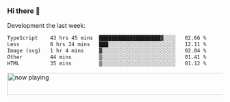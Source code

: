 ### Hi there 👋

Development the last week:
<!--START_SECTION:waka-->

```txt
TypeScript    43 hrs 45 mins  ████████████████████▓░░░░   82.66 %
Less          6 hrs 24 mins   ███░░░░░░░░░░░░░░░░░░░░░░   12.11 %
Image (svg)   1 hr 4 mins     ▓░░░░░░░░░░░░░░░░░░░░░░░░   02.04 %
Other         44 mins         ▒░░░░░░░░░░░░░░░░░░░░░░░░   01.41 %
HTML          35 mins         ▒░░░░░░░░░░░░░░░░░░░░░░░░   01.12 %
```

<!--END_SECTION:waka-->

<!--
**JASONPANGGO/jasonpanggo** is a ✨ _special_ ✨ repository because its `README.md` (this file) appears on your GitHub profile.

Here are some ideas to get you started:

- 🔭 I’m currently working on ...
- 🌱 I’m currently learning ...
- 👯 I’m looking to collaborate on ...
- 🤔 I’m looking for help with ...
- 💬 Ask me about ...
- 📫 How to reach me: ...
- 😄 Pronouns: ...
- ⚡ Fun fact: ...
-->

<a href="https://volt.fm/user/q8yd9e79csfr57rt" target="_blank"><img src="https://spotify-badge-egoist.vercel.app/api/now-playing" width="540" height="52" alt="now playing"></a>

